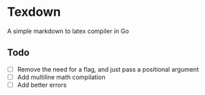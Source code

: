 # Texdown

A simple markdown to latex compiler in Go

## Todo
- [ ] Remove the need for a flag, and just pass a positional argument
- [ ] Add multiline math compilation
- [ ] Add better errors
